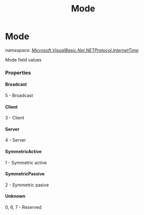 ﻿---
title: Mode
---

# Mode
_namespace: [Microsoft.VisualBasic.Net.NETProtocol.InternetTime](N-Microsoft.VisualBasic.Net.NETProtocol.InternetTime.html)_

Mode field values




### Properties

#### Broadcast
5 - Broadcast
#### Client
3 - Client
#### Server
4 - Server
#### SymmetricActive
1 - Symmetric active
#### SymmetricPassive
2 - Symmetric pasive
#### Unknown
0, 6, 7 - Reserved
